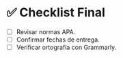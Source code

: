 # ✅ Checklist Final  

- [ ] Revisar normas APA.  
- [ ] Confirmar fechas de entrega.  
- [ ] Verificar ortografía con Grammarly.  
